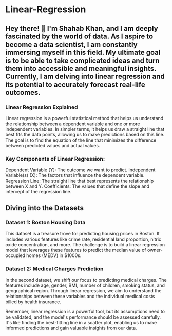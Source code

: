 # Linear-Regression

## Hey there! 👋 I'm Shahab Khan, and I am deeply fascinated by the world of data. As I aspire to become a data scientist, I am constantly immersing myself in this field. My ultimate goal is to be able to take complicated ideas and turn them into accessible and meaningful insights. Currently, I am delving into linear regression and its potential to accurately forecast real-life outcomes.

### Linear Regression Explained
Linear regression is a powerful statistical method that helps us understand the relationship between a dependent variable and one or more independent variables. In simpler terms, it helps us draw a straight line that best fits the data points, allowing us to make predictions based on this line. The goal is to find the equation of the line that minimizes the difference between predicted values and actual values.
### Key Components of Linear Regression:
Dependent Variable (Y): The outcome we want to predict.
Independent Variable(s) (X): The factors that influence the dependent variable.
Regression Line: The straight line that best represents the relationship between X and Y.
Coefficients: The values that define the slope and intercept of the regression line.

## Diving into the Datasets
### Dataset 1: Boston Housing Data
This dataset is a treasure trove for predicting housing prices in Boston. It includes various features like crime rate, residential land proportion, nitric oxide concentration, and more. The challenge is to build a linear regression model that leverages these features to predict the median value of owner-occupied homes (MEDV) in $1000s.

### Dataset 2: Medical Charges Prediction
In the second dataset, we shift our focus to predicting medical charges. The features include age, gender, BMI, number of children, smoking status, and geographical region. Through linear regression, we aim to understand the relationships between these variables and the individual medical costs billed by health insurance.

Remember, linear regression is a powerful tool, but its assumptions need to be validated, and the model's performance should be assessed carefully. It's like finding the best-fitting line in a scatter plot, enabling us to make informed predictions and gain valuable insights from our data.
